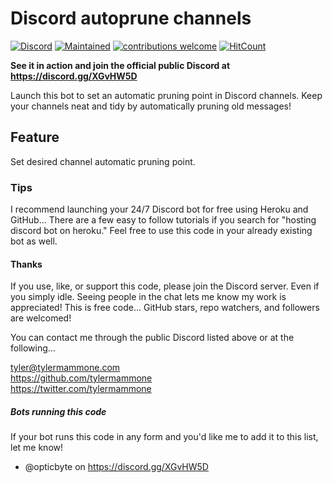 # Discord autoprune channels

[![Discord](https://img.shields.io/discord/699902897319837776)](https://discord.gg/XGvHW5D) [![Maintained](https://img.shields.io/maintenance/yes/2020)](https://github.com/tylermammone/autopruneDiscord/commits/master) [![contributions welcome](https://img.shields.io/badge/contributions-welcome-brightgreen.svg?style=flat)](https://github.com/tylermammone/autopruneDiscord/issues) [![HitCount](http://hits.dwyl.com/tylermammone/autopruneDiscord.svg)](http://hits.dwyl.com/tylermammone/autopruneDiscord)

**See it in action and join the official public Discord at https://discord.gg/XGvHW5D**

Launch this bot to set an automatic pruning point in Discord channels. Keep your channels neat and tidy by automatically pruning old messages!

## Feature
Set desired channel automatic pruning point.

### Tips
I recommend launching your 24/7 Discord bot for free using Heroku and GitHub... There are a few easy to follow tutorials if you search for "hosting discord bot on heroku." Feel free to use this code in your already existing bot as well.

#### Thanks
If you use, like, or support this code, please join the Discord server. Even if you simply idle. Seeing people in the chat lets me know my work is appreciated! This is free code... GitHub stars, repo watchers, and followers are welcomed!  

You can contact me through the public Discord listed above or at the following...  

tyler@tylermammone.com  
https://github.com/tylermammone  
https://twitter.com/tylermammone  

##### Bots running this code
If your bot runs this code in any form and you'd like me to add it to this list, let me know!  

* @opticbyte on https://discord.gg/XGvHW5D

